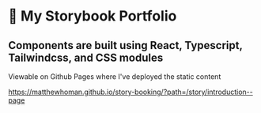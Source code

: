 # 📖 My Storybook Portfolio

## Components are built using React, Typescript, Tailwindcss, and CSS modules

Viewable on Github Pages where I've deployed the static content

https://matthewhoman.github.io/story-booking/?path=/story/introduction--page
